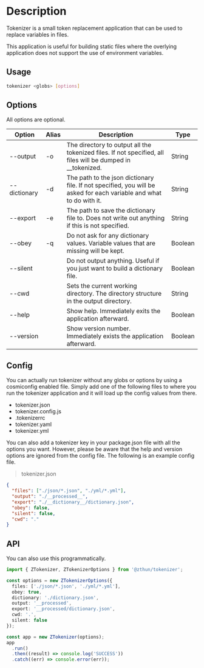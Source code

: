 # Description

Tokenizer is a small token replacement application that can be used to replace variables in files.

This application is useful for building static files where the overlying application does not support the use of environment variables.

## Usage

```sh
tokenizer <globs> [options]
```

## Options

All options are optional.

| Option       | Alias | Description                                                                                                         | Type    |
| ------------ | ----- | ------------------------------------------------------------------------------------------------------------------- | ------- |
| --output     | -o    | The directory to output all the tokenized files. If not specified, all files will be dumped in \_\_tokenized.       | String  |
| --dictionary | -d    | The path to the json dictionary file. If not specified, you will be asked for each variable and what to do with it. | String  |
| --export     | -e    | The path to save the dictionary file to. Does not write out anything if this is not specified.                      | String  |
| --obey       | -q    | Do not ask for any dictionary values. Variable values that are missing will be kept.                                | Boolean |
| --silent     |       | Do not output anything. Useful if you just want to build a dictionary file.                                         | Boolean |
| --cwd        |       | Sets the current working directory. The directory structure in the output directory.                                | String  |
| --help       |       | Show help. Immediately exits the application afterward.                                                             | Boolean |
| --version    |       | Show version number. Immediately exists the application afterward.                                                  | Boolean |

## Config

You can actually run tokenizer without any globs or options by using a cosmiconfig enabled file. Simply add one of the following files to where you
run the tokenizer application and it will load up the config values from there.

- tokenizer.json
- tokenizer.config.js
- .tokenizerrc
- tokenizer.yaml
- tokenizer.yml

You can also add a tokenizer key in your package.json file with all the options you want. However, please be aware that the help and version options are ignored from the config file. The following is an example config file.

> tokenizer.json

```json
{
  "files": ["./json/*.json", "./yml/*.yml"],
  "output": "./__processed__",
  "export": "./__dictionary__/dictionary.json",
  "obey": false,
  "silent": false,
  "cwd": "."
}
```

## API

You can also use this programmatically.

```ts
import { ZTokenizer, ZTokenizerOptions } from '@zthun/tokenizer';

const options = new ZTokenizerOptions({
  files: ['./json/*.json', './yml/*.yml'],
  obey: true,
  dictionary: './dictionary.json',
  output: '__processed',
  export: '__processed/dictionary.json',
  cwd: '.',
  silent: false
});

const app = new ZTokenizer(options);
app
  .run()
  .then((result) => console.log('SUCCESS'))
  .catch((err) => console.error(err));
```
